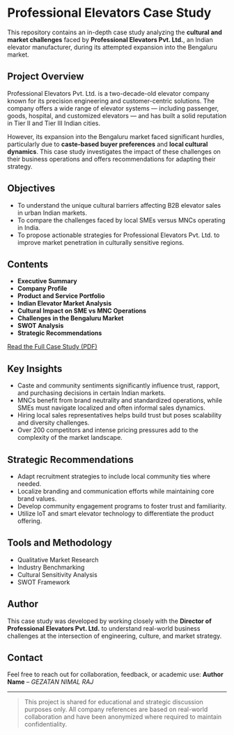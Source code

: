 # Professional Elevators Case Study

This repository contains an in-depth case study analyzing the **cultural and market challenges** faced by **Professional Elevators Pvt. Ltd.**, an Indian elevator manufacturer, during its attempted expansion into the Bengaluru market.

## Project Overview

Professional Elevators Pvt. Ltd. is a two-decade-old elevator company known for its precision engineering and customer-centric solutions. The company offers a wide range of elevator systems — including passenger, goods, hospital, and customized elevators — and has built a solid reputation in Tier II and Tier III Indian cities.

However, its expansion into the Bengaluru market faced significant hurdles, particularly due to **caste-based buyer preferences** and **local cultural dynamics**. This case study investigates the impact of these challenges on their business operations and offers recommendations for adapting their strategy.

## Objectives

- To understand the unique cultural barriers affecting B2B elevator sales in urban Indian markets.
- To compare the challenges faced by local SMEs versus MNCs operating in India.
- To propose actionable strategies for Professional Elevators Pvt. Ltd. to improve market penetration in culturally sensitive regions.

## Contents

- **Executive Summary**  
- **Company Profile**  
- **Product and Service Portfolio**  
- **Indian Elevator Market Analysis**  
- **Cultural Impact on SME vs MNC Operations**  
- **Challenges in the Bengaluru Market**  
- **SWOT Analysis**  
- **Strategic Recommendations**

[Read the Full Case Study (PDF)](./Professional%20Elevators%20Case%20Study.pdf)

## Key Insights

- Caste and community sentiments significantly influence trust, rapport, and purchasing decisions in certain Indian markets.
- MNCs benefit from brand neutrality and standardized operations, while SMEs must navigate localized and often informal sales dynamics.
- Hiring local sales representatives helps build trust but poses scalability and diversity challenges.
- Over 200 competitors and intense pricing pressures add to the complexity of the market landscape.

## Strategic Recommendations

- Adapt recruitment strategies to include local community ties where needed.
- Localize branding and communication efforts while maintaining core brand values.
- Develop community engagement programs to foster trust and familiarity.
- Utilize IoT and smart elevator technology to differentiate the product offering.

## Tools and Methodology

- Qualitative Market Research  
- Industry Benchmarking  
- Cultural Sensitivity Analysis  
- SWOT Framework

## Author

This case study was developed by working closely with the **Director of Professional Elevators Pvt. Ltd.** to understand real-world business challenges at the intersection of engineering, culture, and market strategy.

## Contact

Feel free to reach out for collaboration, feedback, or academic use:
**Author Name** – *GEZATAN NIMAL RAJ*  

---

> This project is shared for educational and strategic discussion purposes only. All company references are based on real-world collaboration and have been anonymized where required to maintain confidentiality.

